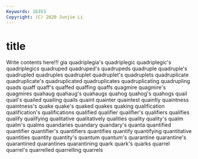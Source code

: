 ```yaml
---
Keywords: 16353
Copyright: (C) 2020 Junjie Li
---
```


# title

Write contents here!!!
gia 
quadriplegia's 
quadriplegic 
quadriplegic's 
quadriplegics 
quadruped
quadruped's 
quadrupeds 
quadruple 
quadruple's 
quadrupled 
quadruples 
quadruplet 
quadruplet's 
quadruplets 
quadruplicate
quadruplicate's 
quadruplicated 
quadruplicates 
quadruplicating 
quadrupling 
quads 
quaff 
quaff's 
quaffed 
quaffing
quaffs 
quagmire 
quagmire's 
quagmires 
quahaug 
quahaug's 
quahaugs 
quahog 
quahog's 
quahogs
quail 
quail's 
quailed 
quailing 
quails 
quaint 
quainter 
quaintest 
quaintly 
quaintness
quaintness's 
quake 
quake's 
quaked 
quakes 
quaking 
qualification 
qualification's 
qualifications 
qualified
qualifier 
qualifier's 
qualifiers 
qualifies 
qualify 
qualifying 
qualitative 
qualitatively 
qualities 
quality
quality's 
qualm 
qualm's 
qualms 
quandaries 
quandary 
quandary's 
quanta 
quantified 
quantifier
quantifier's 
quantifiers 
quantifies 
quantify 
quantifying 
quantitative 
quantities 
quantity 
quantity's 
quantum
quantum's 
quarantine 
quarantine's 
quarantined 
quarantines 
quarantining 
quark 
quark's 
quarks 
quarrel
quarrel's 
quarrelled 
quarrelling 
quarrels 
